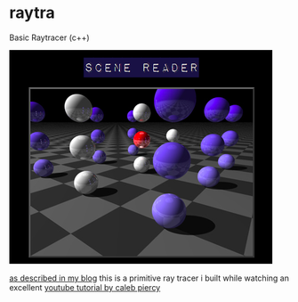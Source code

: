 raytra
======

Basic Raytracer (c++)

![alt text](https://github.com/andrewtdunn/raytra/blob/master/raytracer.png "Logo Title Text 1")


[as described in my blog](http://www.andrewtdunn.com/_blog/entry.php?id=5744&page=11) this is a primitive ray tracer i built while watching an excellent [youtube tutorial by caleb piercy](https://www.youtube.com/watch?v=k_aRiYSXcyo)
